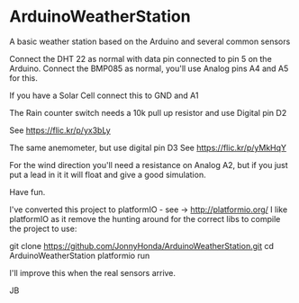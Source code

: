 # ArduinoWeatherStation
A basic weather station based on the Arduino and several common sensors

Connect the DHT 22 as normal with data pin connected to pin 5 on the Arduino.
Connect the BMP085 as normal, you'll use Analog pins A4 and A5 for this.

If you have a Solar Cell connect this to GND and A1

The Rain counter switch needs a 10k pull up resistor and use Digital pin D2

See https://flic.kr/p/yx3bLy

The same anemometer, but use digital pin D3
See https://flic.kr/p/yMkHqY

For the wind direction you'll need a resistance on Analog A2, 
but if you just put a lead in it it will float and give a good simulation.

Have fun.

I've converted this project to platformIO - see -> http://platformio.org/
I like platformIO as it remove the hunting around for the correct libs to compile the project
to use:

git clone https://github.com/JonnyHonda/ArduinoWeatherStation.git
cd ArduinoWeatherStation
platformio run

I'll improve this when the real sensors arrive.

JB
